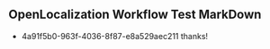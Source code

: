## OpenLocalization Workflow Test MarkDown
* 4a91f5b0-963f-4036-8f87-e8a529aec211 
thanks!<!--HONumber=Mar16_HO4-->
